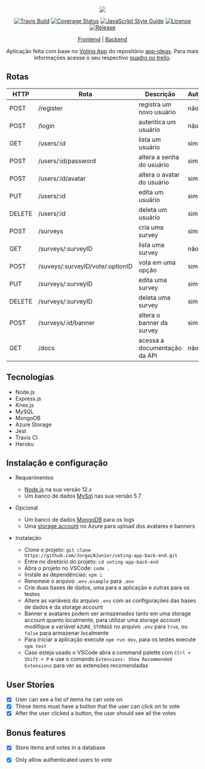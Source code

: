 <div align="center">
  <img src="https://i.imgur.com/cldg8Ie.png"></img>
</div>

<div align="center">

[![Travis Build](https://travis-ci.com/JorgeLNJunior/voting-app-back-end.svg?branch=master)](https://travis-ci.com/github/JorgeLNJunior/voting-app-back-end)
[![Coverage Status](https://coveralls.io/repos/github/JorgeLNJunior/voting-app-back-end/badge.svg?branch=master&service=github)](https://coveralls.io/github/JorgeLNJunior/voting-app-back-end?branch=master)
[![JavaScript Style Guide](https://img.shields.io/badge/code_style-standard-brightgreen.svg)](https://standardjs.com)
[![License](https://img.shields.io/github/license/JorgeLNJunior/voting-app-back-end)](https://github.com/JorgeLNJunior/voting-app-back-end/blob/master/LICENSE.md)
[![Release](https://img.shields.io/github/v/release/JorgeLNJunior/voting-app-back-end?color=lgreen)](https://github.com/JorgeLNJunior/voting-app-back-end/releases)

</div>

<div align="center">

[Frontend](https://github.com/JorgeLNJunior/voting-app-front-end/) | [Backend](https://github.com/JorgeLNJunior/voting-app-back-end/)

</div>

<div align="center">

Aplicação feita com base no [Voting App](https://github.com/florinpop17/app-ideas/blob/master/Projects/2-Intermediate/Voting-App.md)
do repositório [app-ideas](https://github.com/florinpop17/app-ideas). Para mais informações acesse o seu respectivo [quadro no trello](https://trello.com/b/YacYdWhy/voting-app).

</div>

## Rotas
| HTTP   | Rota                             | Descrição                    | Autenticação |
|--------|----------------------------------|------------------------------|--------------|
| POST   | /register                        | registra um novo usuário     | não          |
| POST   | /login                           | autentica um usuário         | não          |
| GET    | /users/:id                       | lista um usuário             | sim          |
| POST   | /users/:id/password              | altera a senha do usuário    | sim          |
| POST   | /users/:id/avatar                | altera o avatar do usuário   | sim          |
| PUT    | /users/:id                       | edita um usuário             | sim          |
| DELETE | /users/:id                       | deleta um usuário            | sim          |
| POST   | /surveys                         | cria uma survey              | sim          |
| GET    | /surveys/:surveyID               | lista uma survey             | não          |
| POST   | /suveys/:surveyID/vote/:optionID | vota em uma opção            | sim          |
| PUT    | /surveys/:surveyID               | edita uma survey             | sim          |
| DELETE | /surveys/:surveyID               | deleta uma survey            | sim          |
| POST   | /surveys/:id/banner              | altera o banner da survey    | sim          |
| GET    | /docs                            | acessa a documentação da API | não          |

## Tecnologias
- Node.js
- Express.js
- Knex.js
- MySQL
- MongoDB
- Azure Storage
- Jest
- Travis CI
- Heroku


## Instalação e configuração
- Requerimentos
  - [Node.js](https://nodejs.org/en/download/) na sua versão 12.x
  - Um banco de dados [MySql](https://dev.mysql.com/downloads/) nas sua versão 5.7
- Opcional
  - Um banco de dados [MongoDB](https://www.mongodb.com/try/download/community) para os logs
  - Uma [storage account](https://azure.microsoft.com/en-us/services/storage/) no Azure para upload dos avatares e banners

- Instalação
  - Clone o projeto: `git clone https://github.com/JorgeLNJunior/voting-app-back-end.git`
  - Entre no diretório do projeto: `cd voting-app-back-end`
  - Abra o projeto no VSCode: `code .`
  - Instale as dependências: `npm i`
  - Renomeie o arquivo `.env.example` para `.env`
  - Crie duas bases de dados, uma para a aplicação e outras para os testes
  - Altere as variáveis do arquivo `.env` com as configurações das bases de dados e da storage account
  - Banner e avatares podem ser armazenados tanto em uma storage account quanto localmente, para utilizar uma storage account modifique a variável `AZURE_STORAGE` no arquivo `.env` para `true`, ou `false` para armazenar localmente
  - Para iniciar a aplicação execute `npm run dev`, para os testes execute `npm test`
  - Caso esteja usado o VSCode abra a command palette com `Ctrl + Shift + P` e use o comando `Extensions: Show Recommended Extensions` para ver as extensões recomendadas


## User Stories

- [x] User can see a list of items he can vote on
- [x] These items must have a button that the user can click on to vote
- [x] After the user clicked a button, the user should see all the votes

## Bonus features

- [x] Store items and votes in a database
- [x] Only allow authenticated users to vote

